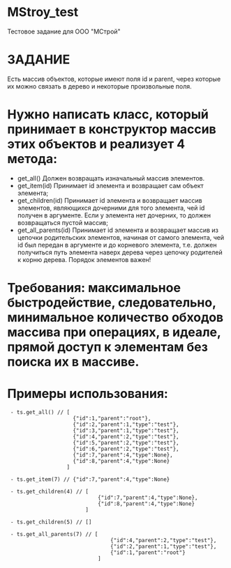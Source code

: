 # MStroy_test
Тестовое задание для ООО "МСтрой" 

# ЗАДАНИЕ
Есть массив объектов, которые имеют поля id и parent, через которые их можно связать в дерево и некоторые произвольные поля.

# Нужно написать класс, который принимает в конструктор массив этих объектов и реализует 4 метода:
   - get_all() Должен возвращать изначальный массив элементов.
   - get_item(id) Принимает id элемента и возвращает сам объект элемента;
   - get_children(id) Принимает id элемента и возвращает массив элементов, являющихся дочерними для того элемента, чей id получен в аргументе. Если у элемента нет дочерних, то должен возвращаться пустой массив;
   - get_all_parents(id) Принимает id элемента и возвращает массив из цепочки родительских элементов, начиная от самого элемента, чей id был передан в аргументе и до корневого элемента, т.е. должен получиться путь элемента наверх дерева через цепочку родителей к корню дерева. Порядок элементов важен!

# Требования: максимальное быстродействие, следовательно, минимальное количество обходов массива при операциях, в идеале, прямой доступ к элементам без поиска их в массиве.


# Примеры использования:
```
 - ts.get_all() // [
                     {"id":1,"parent":"root"},
                     {"id":2,"parent":1,"type":"test"},
                     {"id":3,"parent":1,"type":"test"},
                     {"id":4,"parent":2,"type":"test"},
                     {"id":5,"parent":2,"type":"test"},
                     {"id":6,"parent":2,"type":"test"},
                     {"id":7,"parent":4,"type":None},
                     {"id":8,"parent":4,"type":None}
                   ]

 - ts.get_item(7) // {"id":7,"parent":4,"type":None}

 - ts.get_children(4) // [
                             {"id":7,"parent":4,"type":None},
                             {"id":8,"parent":4,"type":None}
                         ]

 - ts.get_children(5) // []

 - ts.get_all_parents(7) // [
                                 {"id":4,"parent":2,"type":"test"},
                                 {"id":2,"parent":1,"type":"test"},
                                 {"id":1,"parent":"root"}
                             ]
```
